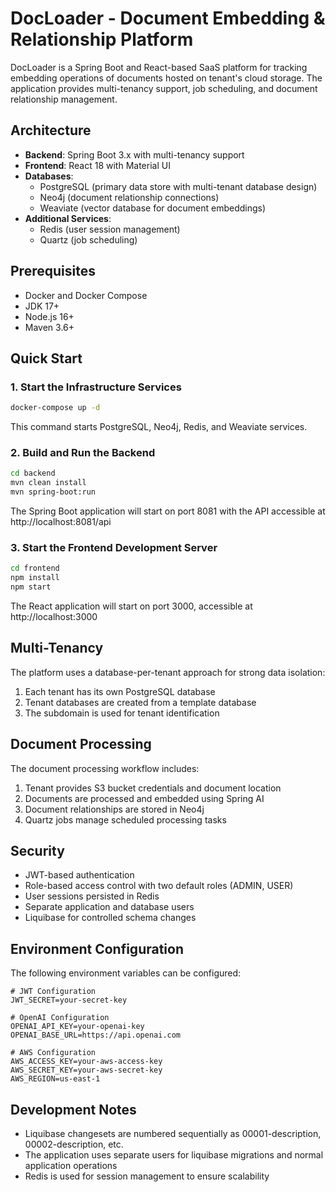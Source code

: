 # DocLoader - Document Embedding & Relationship Platform

DocLoader is a Spring Boot and React-based SaaS platform for tracking embedding operations of documents hosted on tenant's cloud storage. The application provides multi-tenancy support, job scheduling, and document relationship management.

## Architecture

- **Backend**: Spring Boot 3.x with multi-tenancy support
- **Frontend**: React 18 with Material UI
- **Databases**: 
  - PostgreSQL (primary data store with multi-tenant database design)
  - Neo4j (document relationship connections)
  - Weaviate (vector database for document embeddings)
- **Additional Services**:
  - Redis (user session management)
  - Quartz (job scheduling)

## Prerequisites

- Docker and Docker Compose
- JDK 17+
- Node.js 16+
- Maven 3.6+

## Quick Start

### 1. Start the Infrastructure Services

```bash
docker-compose up -d
```

This command starts PostgreSQL, Neo4j, Redis, and Weaviate services.

### 2. Build and Run the Backend

```bash
cd backend
mvn clean install
mvn spring-boot:run
```

The Spring Boot application will start on port 8081 with the API accessible at http://localhost:8081/api

### 3. Start the Frontend Development Server

```bash
cd frontend
npm install
npm start
```

The React application will start on port 3000, accessible at http://localhost:3000

## Multi-Tenancy

The platform uses a database-per-tenant approach for strong data isolation:

1. Each tenant has its own PostgreSQL database
2. Tenant databases are created from a template database
3. The subdomain is used for tenant identification

## Document Processing

The document processing workflow includes:

1. Tenant provides S3 bucket credentials and document location
2. Documents are processed and embedded using Spring AI
3. Document relationships are stored in Neo4j
4. Quartz jobs manage scheduled processing tasks

## Security

- JWT-based authentication
- Role-based access control with two default roles (ADMIN, USER)
- User sessions persisted in Redis
- Separate application and database users
- Liquibase for controlled schema changes

## Environment Configuration

The following environment variables can be configured:

```
# JWT Configuration
JWT_SECRET=your-secret-key

# OpenAI Configuration
OPENAI_API_KEY=your-openai-key
OPENAI_BASE_URL=https://api.openai.com

# AWS Configuration
AWS_ACCESS_KEY=your-aws-access-key
AWS_SECRET_KEY=your-aws-secret-key
AWS_REGION=us-east-1
```

## Development Notes

- Liquibase changesets are numbered sequentially as 00001-description, 00002-description, etc.
- The application uses separate users for liquibase migrations and normal application operations
- Redis is used for session management to ensure scalability 